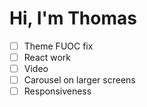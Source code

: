 # Hi, I'm Thomas

- [ ] Theme FUOC fix
- [ ] React work
- [ ] Video
- [ ] Carousel on larger screens
- [ ] Responsiveness
